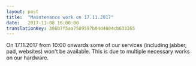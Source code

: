 ```yaml
---
layout: post
title:  "Maintenance work on 17.11.2017"
date:   2017-11-08 16:00:00
translationKey: 386b7f5aa7509597b04d4604cb633265
---
```


On 17.11.2017 from 10:00 onwards some of our services (including jabber, pad, websites) won't be available. This is due to multiple necessary works on our hardware.
